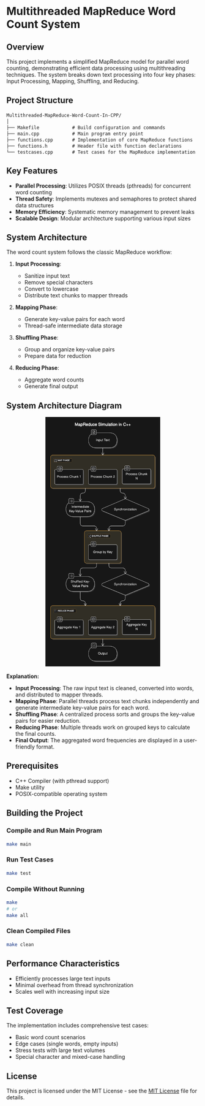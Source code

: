 # Multithreaded MapReduce Word Count System

## Overview

This project implements a simplified MapReduce model for parallel word counting, demonstrating efficient data processing using multithreading techniques. The system breaks down text processing into four key phases: Input Processing, Mapping, Shuffling, and Reducing.

## Project Structure

```
Multithreaded-MapReduce-Word-Count-In-CPP/
│
├── Makefile            # Build configuration and commands
├── main.cpp            # Main program entry point
├── functions.cpp       # Implementation of core MapReduce functions
├── functions.h         # Header file with function declarations
└── testcases.cpp       # Test cases for the MapReduce implementation
```

## Key Features

- **Parallel Processing**: Utilizes POSIX threads (pthreads) for concurrent word counting
- **Thread Safety**: Implements mutexes and semaphores to protect shared data structures
- **Memory Efficiency**: Systematic memory management to prevent leaks
- **Scalable Design**: Modular architecture supporting various input sizes

## System Architecture

The word count system follows the classic MapReduce workflow:

1. **Input Processing**: 
   - Sanitize input text
   - Remove special characters
   - Convert to lowercase
   - Distribute text chunks to mapper threads

2. **Mapping Phase**:
   - Generate key-value pairs for each word
   - Thread-safe intermediate data storage

3. **Shuffling Phase**:
   - Group and organize key-value pairs
   - Prepare data for reduction

4. **Reducing Phase**:
   - Aggregate word counts
   - Generate final output

## System Architecture Diagram
<p align="center">
    <img src="assets/diagram.png" alt="System Architecture Diagram" width="300"/>
</p>

**Explanation:**
- **Input Processing**: The raw input text is cleaned, converted into words, and distributed to mapper threads.
- **Mapping Phase**: Parallel threads process text chunks independently and generate intermediate key-value pairs for each word.
- **Shuffling Phase**: A centralized process sorts and groups the key-value pairs for easier reduction.
- **Reducing Phase**: Multiple threads work on grouped keys to calculate the final counts.
- **Final Output**: The aggregated word frequencies are displayed in a user-friendly format.

## Prerequisites

- C++ Compiler (with pthread support)
- Make utility
- POSIX-compatible operating system

## Building the Project

### Compile and Run Main Program
```bash
make main
```

### Run Test Cases
```bash
make test
```

### Compile Without Running
```bash
make
# or
make all
```

### Clean Compiled Files
```bash
make clean
```

## Performance Characteristics

- Efficiently processes large text inputs
- Minimal overhead from thread synchronization
- Scales well with increasing input size

## Test Coverage

The implementation includes comprehensive test cases:
- Basic word count scenarios
- Edge cases (single words, empty inputs)
- Stress tests with large text volumes
- Special character and mixed-case handling

## License

This project is licensed under the MIT License - see the [MIT License](https://opensource.org/license/MIT) file for details.
